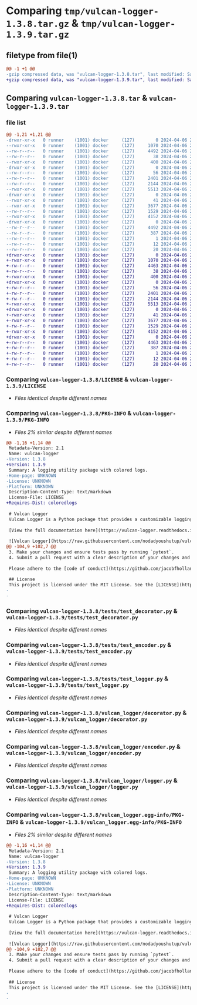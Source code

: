 # Comparing `tmp/vulcan-logger-1.3.8.tar.gz` & `tmp/vulcan-logger-1.3.9.tar.gz`

## filetype from file(1)

```diff
@@ -1 +1 @@
-gzip compressed data, was "vulcan-logger-1.3.8.tar", last modified: Sat Apr  6 20:57:13 2024, max compression
+gzip compressed data, was "vulcan-logger-1.3.9.tar", last modified: Sat Apr  6 21:11:36 2024, max compression
```

## Comparing `vulcan-logger-1.3.8.tar` & `vulcan-logger-1.3.9.tar`

### file list

```diff
@@ -1,21 +1,21 @@
-drwxr-xr-x   0 runner    (1001) docker     (127)        0 2024-04-06 20:57:13.785175 vulcan-logger-1.3.8/
--rwxr-xr-x   0 runner    (1001) docker     (127)     1070 2024-04-06 20:57:00.000000 vulcan-logger-1.3.8/LICENSE
--rw-r--r--   0 runner    (1001) docker     (127)     4492 2024-04-06 20:57:13.785175 vulcan-logger-1.3.8/PKG-INFO
--rw-r--r--   0 runner    (1001) docker     (127)       38 2024-04-06 20:57:13.785175 vulcan-logger-1.3.8/setup.cfg
--rwxr-xr-x   0 runner    (1001) docker     (127)      400 2024-04-06 20:57:00.000000 vulcan-logger-1.3.8/setup.py
-drwxr-xr-x   0 runner    (1001) docker     (127)        0 2024-04-06 20:57:13.785175 vulcan-logger-1.3.8/tests/
--rw-r--r--   0 runner    (1001) docker     (127)       56 2024-04-06 20:57:00.000000 vulcan-logger-1.3.8/tests/__init__.py
--rw-r--r--   0 runner    (1001) docker     (127)     2401 2024-04-06 20:57:00.000000 vulcan-logger-1.3.8/tests/test_decorator.py
--rw-r--r--   0 runner    (1001) docker     (127)     2144 2024-04-06 20:57:00.000000 vulcan-logger-1.3.8/tests/test_encoder.py
--rwxr-xr-x   0 runner    (1001) docker     (127)     5513 2024-04-06 20:57:00.000000 vulcan-logger-1.3.8/tests/test_logger.py
-drwxr-xr-x   0 runner    (1001) docker     (127)        0 2024-04-06 20:57:13.785175 vulcan-logger-1.3.8/vulcan_logger/
--rwxr-xr-x   0 runner    (1001) docker     (127)       41 2024-04-06 20:57:00.000000 vulcan-logger-1.3.8/vulcan_logger/__init__.py
--rwxr-xr-x   0 runner    (1001) docker     (127)     3677 2024-04-06 20:57:00.000000 vulcan-logger-1.3.8/vulcan_logger/decorator.py
--rw-r--r--   0 runner    (1001) docker     (127)     1529 2024-04-06 20:57:00.000000 vulcan-logger-1.3.8/vulcan_logger/encoder.py
--rwxr-xr-x   0 runner    (1001) docker     (127)     4152 2024-04-06 20:57:00.000000 vulcan-logger-1.3.8/vulcan_logger/logger.py
-drwxr-xr-x   0 runner    (1001) docker     (127)        0 2024-04-06 20:57:13.785175 vulcan-logger-1.3.8/vulcan_logger.egg-info/
--rw-r--r--   0 runner    (1001) docker     (127)     4492 2024-04-06 20:57:13.000000 vulcan-logger-1.3.8/vulcan_logger.egg-info/PKG-INFO
--rw-r--r--   0 runner    (1001) docker     (127)      387 2024-04-06 20:57:13.000000 vulcan-logger-1.3.8/vulcan_logger.egg-info/SOURCES.txt
--rw-r--r--   0 runner    (1001) docker     (127)        1 2024-04-06 20:57:13.000000 vulcan-logger-1.3.8/vulcan_logger.egg-info/dependency_links.txt
--rw-r--r--   0 runner    (1001) docker     (127)       12 2024-04-06 20:57:13.000000 vulcan-logger-1.3.8/vulcan_logger.egg-info/requires.txt
--rw-r--r--   0 runner    (1001) docker     (127)       20 2024-04-06 20:57:13.000000 vulcan-logger-1.3.8/vulcan_logger.egg-info/top_level.txt
+drwxr-xr-x   0 runner    (1001) docker     (127)        0 2024-04-06 21:11:36.348425 vulcan-logger-1.3.9/
+-rwxr-xr-x   0 runner    (1001) docker     (127)     1070 2024-04-06 21:11:27.000000 vulcan-logger-1.3.9/LICENSE
+-rw-r--r--   0 runner    (1001) docker     (127)     4463 2024-04-06 21:11:36.348425 vulcan-logger-1.3.9/PKG-INFO
+-rw-r--r--   0 runner    (1001) docker     (127)       38 2024-04-06 21:11:36.348425 vulcan-logger-1.3.9/setup.cfg
+-rwxr-xr-x   0 runner    (1001) docker     (127)      400 2024-04-06 21:11:27.000000 vulcan-logger-1.3.9/setup.py
+drwxr-xr-x   0 runner    (1001) docker     (127)        0 2024-04-06 21:11:36.344425 vulcan-logger-1.3.9/tests/
+-rw-r--r--   0 runner    (1001) docker     (127)       56 2024-04-06 21:11:27.000000 vulcan-logger-1.3.9/tests/__init__.py
+-rw-r--r--   0 runner    (1001) docker     (127)     2401 2024-04-06 21:11:27.000000 vulcan-logger-1.3.9/tests/test_decorator.py
+-rw-r--r--   0 runner    (1001) docker     (127)     2144 2024-04-06 21:11:27.000000 vulcan-logger-1.3.9/tests/test_encoder.py
+-rwxr-xr-x   0 runner    (1001) docker     (127)     5513 2024-04-06 21:11:27.000000 vulcan-logger-1.3.9/tests/test_logger.py
+drwxr-xr-x   0 runner    (1001) docker     (127)        0 2024-04-06 21:11:36.348425 vulcan-logger-1.3.9/vulcan_logger/
+-rwxr-xr-x   0 runner    (1001) docker     (127)       41 2024-04-06 21:11:27.000000 vulcan-logger-1.3.9/vulcan_logger/__init__.py
+-rwxr-xr-x   0 runner    (1001) docker     (127)     3677 2024-04-06 21:11:27.000000 vulcan-logger-1.3.9/vulcan_logger/decorator.py
+-rw-r--r--   0 runner    (1001) docker     (127)     1529 2024-04-06 21:11:27.000000 vulcan-logger-1.3.9/vulcan_logger/encoder.py
+-rwxr-xr-x   0 runner    (1001) docker     (127)     4152 2024-04-06 21:11:27.000000 vulcan-logger-1.3.9/vulcan_logger/logger.py
+drwxr-xr-x   0 runner    (1001) docker     (127)        0 2024-04-06 21:11:36.348425 vulcan-logger-1.3.9/vulcan_logger.egg-info/
+-rw-r--r--   0 runner    (1001) docker     (127)     4463 2024-04-06 21:11:36.000000 vulcan-logger-1.3.9/vulcan_logger.egg-info/PKG-INFO
+-rw-r--r--   0 runner    (1001) docker     (127)      387 2024-04-06 21:11:36.000000 vulcan-logger-1.3.9/vulcan_logger.egg-info/SOURCES.txt
+-rw-r--r--   0 runner    (1001) docker     (127)        1 2024-04-06 21:11:36.000000 vulcan-logger-1.3.9/vulcan_logger.egg-info/dependency_links.txt
+-rw-r--r--   0 runner    (1001) docker     (127)       12 2024-04-06 21:11:36.000000 vulcan-logger-1.3.9/vulcan_logger.egg-info/requires.txt
+-rw-r--r--   0 runner    (1001) docker     (127)       20 2024-04-06 21:11:36.000000 vulcan-logger-1.3.9/vulcan_logger.egg-info/top_level.txt
```

### Comparing `vulcan-logger-1.3.8/LICENSE` & `vulcan-logger-1.3.9/LICENSE`

 * *Files identical despite different names*

### Comparing `vulcan-logger-1.3.8/PKG-INFO` & `vulcan-logger-1.3.9/PKG-INFO`

 * *Files 2% similar despite different names*

```diff
@@ -1,16 +1,14 @@
 Metadata-Version: 2.1
 Name: vulcan-logger
-Version: 1.3.8
+Version: 1.3.9
 Summary: A logging utility package with colored logs.
-Home-page: UNKNOWN
-License: UNKNOWN
-Platform: UNKNOWN
 Description-Content-Type: text/markdown
 License-File: LICENSE
+Requires-Dist: coloredlogs
 
 # Vulcan Logger
 Vulcan Logger is a Python package that provides a customizable logging utility with support for automatic inclusion of caller's filename and line number in logs. It aims to simplify logging in Python applications by offering features such as log level configuration, colored logs, and conditional logging.
 
 [View the full documentation here](https://vulcan-logger.readthedocs.io/en/latest/)
 
 ![Vulcan Logger](https://raw.githubusercontent.com/nodadyoushutup/vulcan-logger/main/docs/img/examples.png)
@@ -104,9 +102,7 @@
 3. Make your changes and ensure tests pass by running `pytest`.
 4. Submit a pull request with a clear description of your changes and why they are beneficial.
 
 Please adhere to the [code of conduct](https://github.com/jacobfholland/vulcan-logger/blob/main/docs/CODE_OF_CONDUCT.md) when contributing to this project.
 
 ## License
 This project is licensed under the MIT License. See the [LICENSE](https://github.com/jacobfholland/vulcan-logger/blob/main/LICENSE) file for details.
-
-
```

### Comparing `vulcan-logger-1.3.8/tests/test_decorator.py` & `vulcan-logger-1.3.9/tests/test_decorator.py`

 * *Files identical despite different names*

### Comparing `vulcan-logger-1.3.8/tests/test_encoder.py` & `vulcan-logger-1.3.9/tests/test_encoder.py`

 * *Files identical despite different names*

### Comparing `vulcan-logger-1.3.8/tests/test_logger.py` & `vulcan-logger-1.3.9/tests/test_logger.py`

 * *Files identical despite different names*

### Comparing `vulcan-logger-1.3.8/vulcan_logger/decorator.py` & `vulcan-logger-1.3.9/vulcan_logger/decorator.py`

 * *Files identical despite different names*

### Comparing `vulcan-logger-1.3.8/vulcan_logger/encoder.py` & `vulcan-logger-1.3.9/vulcan_logger/encoder.py`

 * *Files identical despite different names*

### Comparing `vulcan-logger-1.3.8/vulcan_logger/logger.py` & `vulcan-logger-1.3.9/vulcan_logger/logger.py`

 * *Files identical despite different names*

### Comparing `vulcan-logger-1.3.8/vulcan_logger.egg-info/PKG-INFO` & `vulcan-logger-1.3.9/vulcan_logger.egg-info/PKG-INFO`

 * *Files 2% similar despite different names*

```diff
@@ -1,16 +1,14 @@
 Metadata-Version: 2.1
 Name: vulcan-logger
-Version: 1.3.8
+Version: 1.3.9
 Summary: A logging utility package with colored logs.
-Home-page: UNKNOWN
-License: UNKNOWN
-Platform: UNKNOWN
 Description-Content-Type: text/markdown
 License-File: LICENSE
+Requires-Dist: coloredlogs
 
 # Vulcan Logger
 Vulcan Logger is a Python package that provides a customizable logging utility with support for automatic inclusion of caller's filename and line number in logs. It aims to simplify logging in Python applications by offering features such as log level configuration, colored logs, and conditional logging.
 
 [View the full documentation here](https://vulcan-logger.readthedocs.io/en/latest/)
 
 ![Vulcan Logger](https://raw.githubusercontent.com/nodadyoushutup/vulcan-logger/main/docs/img/examples.png)
@@ -104,9 +102,7 @@
 3. Make your changes and ensure tests pass by running `pytest`.
 4. Submit a pull request with a clear description of your changes and why they are beneficial.
 
 Please adhere to the [code of conduct](https://github.com/jacobfholland/vulcan-logger/blob/main/docs/CODE_OF_CONDUCT.md) when contributing to this project.
 
 ## License
 This project is licensed under the MIT License. See the [LICENSE](https://github.com/jacobfholland/vulcan-logger/blob/main/LICENSE) file for details.
-
-
```


